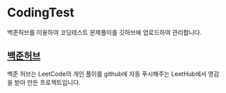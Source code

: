 # CodingTest
백준허브를 이용하여 코딩테스트 문제풀이를 깃허브에 업로드하여 관리합니다. 

## [백준허브](https://github.com/BaekjoonHub/BaekjoonHub#%EC%84%A4%EC%B9%98-%EB%B0%8F-%EC%97%B0%EB%8F%99how-to-set-it-up)
백준 허브는 LeetCode의 개인 풀이를 github에 자동 푸시해주는 LeetHub에서 영감을 받아 만든 프로젝트입니다.

